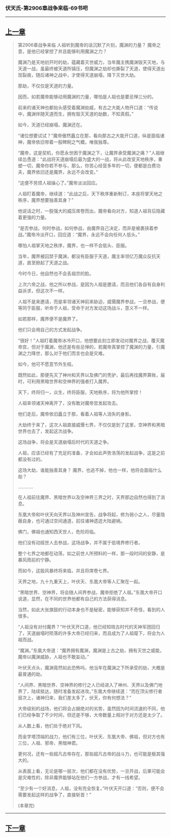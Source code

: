 ### 伏天氏-第2906章战争来临-69书吧

--------
[上一章](./f965457bc873d4891ad958db9dbae349.md)
--------


>
>
>
>第2906章战争来临
>人祖听到魔帝的话沉默了片刻，魔渊的力量？
>魔帝之意，是他已经掌控了并且能够利用魔渊之力？
>
>魔渊乃是天地初开时的劫，蕴藏着灭世威力，当年魔主携魔渊毁天灭地，与天道一战，虽最终被天道所镇压，但魔渊之劫却也撕裂了天道，使得天道出现裂痕，随后诸神之战中，才使得天道崩塌，降下灭世大劫。
>
>那劫，不仅仅是天道的力量。
>
>因而，如若魔帝能够动用魔渊的力量，哪怕是人祖也是要忌惮三分的。
>
>前来的诸天神也都抬头感受着魔渊劫威，有古之大能人物开口道：“传说中，魔渊伴随天道而生，拥有毁灭天道的劫数，不知真假。”
>
>如今，天道已经崩塌，魔渊还在。
>
>“诸位想要试试？”魔帝傲然矗立在那，看向那古之大能开口道，纵是面临诸神，魔帝依旧带着一股睥睨之气概，唯我独尊。
>
>“魔帝，这是契机，你愿永世困于魔渊之下，让魔界承受魔渊之痛？”人祖继续怂恿道：“此战将天道崩塌后最为盛大的一战，将从此改变天地秩序，重塑一切，魔帝你若不参与，那么，你苦心经营多年的一切，便都是白费功夫，魔界依旧还是魔界，永远不会改变。”
>
>“这便不劳烦人祖操心了。”魔帝淡淡回应。
>
>人祖盯着魔帝，继续道：“此战之后，天下秩序重新制订，本座将掌天地之秩序，魔界想要独善其身？”
>
>他说话之时，一股强大的威压席卷而出，魔帝看向对方，知道人祖背后隐藏着更强的力量。
>
>“是否参战，何时参战，如何参战，由魔界自己决定，而非是被裹挟着参战。”魔帝冷淡开口，回应道：“魔界，永远不会向任何人低头。”
>
>哪怕人祖掌天地之秩序，魔界，也一样不会低头、臣服。
>
>当年，魔界被囚禁于魔渊，都没有臣服于天道，魔主率领亿万魔众反抗天道，直至掀起了天道之战。
>
>今时今日，他自然也不会丢祖宗的脸。
>
>上次六帝之战，他之所以参战，是因为人祖是邀请，而且他们各自有自身利益诉求，但这次不一样。
>
>人祖不是来邀请，而是率领诸天神前来胁迫，威慑魔界参战，一旦参战，便等同于臣服，听命于人祖，受命于对方发动这场战斗，意义不一样。
>
>如若那样，魔界便不是魔界了。
>
>他们只会用自己的方式发起战争。
>
>“很好！”人祖盯着魔帝冰冷开口，他想要此刻立即发动对魔界之战，覆灭魔帝宫，但对于魔渊，他还是有些忌惮的，若魔帝真掌控了魔渊的力量，引魔渊之力降世，那么对于他们而言也会是灾难。
>
>如今，他可不愿意节外生枝。
>
>既然如此，那便先灭了神州和天界以及佛门的秃驴，最后再找魔界算账，届时，可利用黑暗世界和空神界的强者打入魔界。
>
>天下，终将归一，众生，终将臣服，天地秩序，将为他所掌控！
>
>人祖率领诸天神离开了，没有敢对魔帝宫发起攻击。
>
>他们走后，魔帝依旧矗立于那，看着人祖等人消失的身影。
>
>大劫终于来了，这次人祖直接威慑七界，不仅仅是到了这里，空神界和黑暗世界也去了，发起这次战争。
>
>这场战争，将会是天道崩塌后时代的天道之争。
>
>人祖，应该已经有了充足的准备，才会如此声势浩荡的发起战争，这是之前都没有过的。
>
>这场大劫，谁能独善其身？
>魔界，也逃不掉，他也一样，他将会面临什么劫？
>
>…………
>
>在人祖前往魔界、黑暗世界以及空神界三界之时，天界那边自然也得到了消息。
>
>东凰大帝和叶伏天向天界以及神州宣告，战争将起，修为弱小之人，尽量隐蔽自身，也可通过空间通道，前往诸神遗迹大陆避祸。
>
>佛门，佛祖也通知西天世人，危险将临。
>
>他们没有动摇世人去参战，这场战争，并不属于低境界修行者。
>
>整个七界之地都在动荡，如之前世人所预料的一样，那一段时间的安静，是暴风雨前的宁静。
>
>而如今，这股风暴终将来临，并且将席卷七界。
>
>天界之地，九十九重天上，叶伏天、东凰大帝等人汇聚在一起。
>
>“黑暗世界、空神界，将会随人间界参战，魔帝拒绝了人祖。”东凰大帝开口说道，显然，在不同的世界他都有自己的方法获得消息。
>
>当然，如此大张旗鼓的行动本身也不是秘密，能够获知并不奇怪，看到的人很多。
>
>“人祖没有对付魔界？”叶伏天开口道，他已经知晓古时代的天神军团回归了，天道崩塌时陨落的许多大帝已经归来，而且成为了人祖麾下，将会为人祖而战。
>
>“魔渊。”东凰大帝道：“魔界拥有魔渊，魔渊是上古之劫，拥有灭世之威能，魔帝以魔渊威胁，人祖也不敢妄动。”
>
>叶伏天点头，魔渊竟然如此恐怖吗，他当年在魔渊之下所承受的劫，大概是最普通的劫。
>
>“人间界、黑暗世界、空神界的修行之人已经进入了神州、天界以及佛门地界了，陆续抵达，随时准备发起进攻。”东凰大帝继续道：“而在顶尖修行者层次上，诸神归来，我们差太多了，伏天，你有何想法？”
>
>大帝级别的战场，他们将会占据绝对的劣势，虽然因为时间流速的不同，他们已经争取了不少时间，但还是不够，大帝数量上相对于对方还是太少了。
>
>从人数上看，他们处于绝对下风。
>
>而金字塔顶端的战力，他们有三位，叶伏天、东凰大帝、佛祖，但对方也有三位，人祖、邪帝、黑暗神君。
>
>更何况，还有一些超凡古帝存在，那些超凡古帝的战斗力，也可能是极其强大的。
>
>从表面上看，无论是哪一层次，他们都在没有优势，一旦开战，后果可能会是灾难性的，除非魔界能够站在他们一方参战，才有一线希望。
>
>“至少有一个好消息，人祖，没有完全恢复。”叶伏天开口道：“否则，便不会需要发起这样的战争了，直接斩首！”
>
>(本章完)
>
>

--------
[下一章](./81e8b1428c3e280e33a25a30c394a9bd.md)
--------

